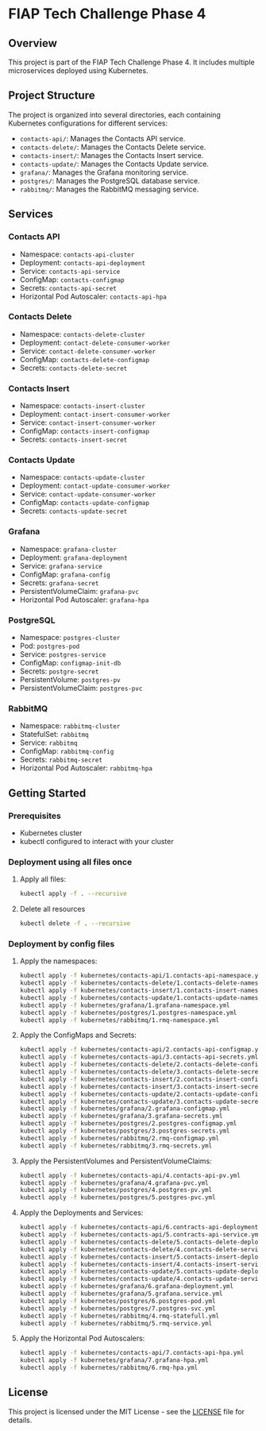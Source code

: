 # FIAP Tech Challenge Phase 4

## Overview

This project is part of the FIAP Tech Challenge Phase 4. It includes multiple microservices deployed using Kubernetes.

## Project Structure

The project is organized into several directories, each containing Kubernetes configurations for different services:

- `contacts-api/`: Manages the Contacts API service.
- `contacts-delete/`: Manages the Contacts Delete service.
- `contacts-insert/`: Manages the Contacts Insert service.
- `contacts-update/`: Manages the Contacts Update service.
- `grafana/`: Manages the Grafana monitoring service.
- `postgres/`: Manages the PostgreSQL database service.
- `rabbitmq/`: Manages the RabbitMQ messaging service.

## Services

### Contacts API

- Namespace: `contacts-api-cluster`
- Deployment: `contacts-api-deployment`
- Service: `contacts-api-service`
- ConfigMap: `contacts-configmap`
- Secrets: `contacts-api-secret`
- Horizontal Pod Autoscaler: `contacts-api-hpa`

### Contacts Delete

- Namespace: `contacts-delete-cluster`
- Deployment: `contact-delete-consumer-worker`
- Service: `contact-delete-consumer-worker`
- ConfigMap: `contacts-delete-configmap`
- Secrets: `contacts-delete-secret`

### Contacts Insert

- Namespace: `contacts-insert-cluster`
- Deployment: `contact-insert-consumer-worker`
- Service: `contact-insert-consumer-worker`
- ConfigMap: `contacts-insert-configmap`
- Secrets: `contacts-insert-secret`

### Contacts Update

- Namespace: `contacts-update-cluster`
- Deployment: `contact-update-consumer-worker`
- Service: `contact-update-consumer-worker`
- ConfigMap: `contacts-update-configmap`
- Secrets: `contacts-update-secret`

### Grafana

- Namespace: `grafana-cluster`
- Deployment: `grafana-deployment`
- Service: `grafana-service`
- ConfigMap: `grafana-config`
- Secrets: `grafana-secret`
- PersistentVolumeClaim: `grafana-pvc`
- Horizontal Pod Autoscaler: `grafana-hpa`

### PostgreSQL

- Namespace: `postgres-cluster`
- Pod: `postgres-pod`
- Service: `postgres-service`
- ConfigMap: `configmap-init-db`
- Secrets: `postgre-secret`
- PersistentVolume: `postgres-pv`
- PersistentVolumeClaim: `postgres-pvc`

### RabbitMQ

- Namespace: `rabbitmq-cluster`
- StatefulSet: `rabbitmq`
- Service: `rabbitmq`
- ConfigMap: `rabbitmq-config`
- Secrets: `rabbitmq-secret`
- Horizontal Pod Autoscaler: `rabbitmq-hpa`

## Getting Started

### Prerequisites

- Kubernetes cluster
- kubectl configured to interact with your cluster

### Deployment using all files once

1. Apply all files:
    ```sh
    kubectl apply -f . --recursive
    ```

2. Delete all resources
    ```sh
    kubectl delete -f . --recursive
    ```

### Deployment by config files

1. Apply the namespaces:
    ```sh
    kubectl apply -f kubernetes/contacts-api/1.contacts-api-namespace.yml
    kubectl apply -f kubernetes/contacts-delete/1.contacts-delete-namespace.yml
    kubectl apply -f kubernetes/contacts-insert/1.contacts-insert-namespace.yml
    kubectl apply -f kubernetes/contacts-update/1.contacts-update-namespace.yml
    kubectl apply -f kubernetes/grafana/1.grafana-namespace.yml
    kubectl apply -f kubernetes/postgres/1.postgres-namespace.yml
    kubectl apply -f kubernetes/rabbitmq/1.rmq-namespace.yml
    ```

2. Apply the ConfigMaps and Secrets:
    ```sh
    kubectl apply -f kubernetes/contacts-api/2.contacts-api-configmap.yml
    kubectl apply -f kubernetes/contacts-api/3.contacts-api-secrets.yml
    kubectl apply -f kubernetes/contacts-delete/2.contacts-delete-configmap.yml
    kubectl apply -f kubernetes/contacts-delete/3.contacts-delete-secrets.yml
    kubectl apply -f kubernetes/contacts-insert/2.contacts-insert-configmap.yml
    kubectl apply -f kubernetes/contacts-insert/3.contacts-insert-secrets.yml
    kubectl apply -f kubernetes/contacts-update/2.contacts-update-configmap.yml
    kubectl apply -f kubernetes/contacts-update/3.contacts-update-secrets.yml
    kubectl apply -f kubernetes/grafana/2.grafana-configmap.yml
    kubectl apply -f kubernetes/grafana/3.grafana-secrets.yml
    kubectl apply -f kubernetes/postgres/2.postgres-configmap.yml
    kubectl apply -f kubernetes/postgres/3.postgres-secrets.yml
    kubectl apply -f kubernetes/rabbitmq/2.rmq-configmap.yml
    kubectl apply -f kubernetes/rabbitmq/3.rmq-secrets.yml
    ```

3. Apply the PersistentVolumes and PersistentVolumeClaims:
    ```sh
    kubectl apply -f kubernetes/contacts-api/4.contacts-api-pv.yml
    kubectl apply -f kubernetes/grafana/4.grafana-pvc.yml
    kubectl apply -f kubernetes/postgres/4.postgres-pv.yml
    kubectl apply -f kubernetes/postgres/5.postgres-pvc.yml
    ```

4. Apply the Deployments and Services:
    ```sh
    kubectl apply -f kubernetes/contacts-api/6.contracts-api-deployment.yml
    kubectl apply -f kubernetes/contacts-api/5.contracts-api-service.yml
    kubectl apply -f kubernetes/contacts-delete/5.contacts-delete-deployment.yaml
    kubectl apply -f kubernetes/contacts-delete/4.contacts-delete-service.yaml
    kubectl apply -f kubernetes/contacts-insert/5.contacts-insert-deployment.yaml
    kubectl apply -f kubernetes/contacts-insert/4.contacts-insert-service.yaml
    kubectl apply -f kubernetes/contacts-update/5.contacts-update-deployment.yaml
    kubectl apply -f kubernetes/contacts-update/4.contacts-update-service.yaml
    kubectl apply -f kubernetes/grafana/6.grafana-deployment.yml
    kubectl apply -f kubernetes/grafana/5.grafana.service.yml
    kubectl apply -f kubernetes/postgres/6.postgres-pod.yml
    kubectl apply -f kubernetes/postgres/7.postgres-svc.yml
    kubectl apply -f kubernetes/rabbitmq/4.rmq-statefull.yml
    kubectl apply -f kubernetes/rabbitmq/5.rmq-service.yml
    ```

5. Apply the Horizontal Pod Autoscalers:
    ```sh
    kubectl apply -f kubernetes/contacts-api/7.contacts-api-hpa.yml
    kubectl apply -f kubernetes/grafana/7.grafana-hpa.yml
    kubectl apply -f kubernetes/rabbitmq/6.rmq-hpa.yml
    ```

## License

This project is licensed under the MIT License - see the [LICENSE](LICENSE) file for details.